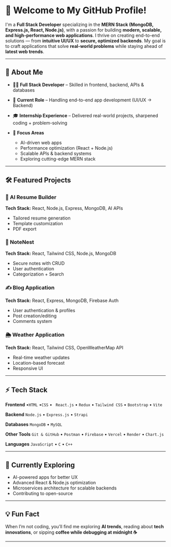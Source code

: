 

# 👋 Welcome to My GitHub Profile!

I'm a **Full Stack Developer** specializing in the **MERN Stack (MongoDB, Express.js, React, Node.js)**, with a passion for building **modern, scalable, and high-performance web applications**.
I thrive on creating end-to-end solutions — from **intuitive UI/UX** to **secure, optimized backends**. My goal is to craft applications that solve **real-world problems** while staying ahead of **latest web trends**.

---

## 🚀 About Me

* 👨‍💻 **Full Stack Developer** – Skilled in frontend, backend, APIs & databases
* 💼 **Current Role** – Handling end-to-end app development (UI/UX → Backend)
* 🎓 **Internship Experience** – Delivered real-world projects, sharpened coding + problem-solving
* 🌟 **Focus Areas**

  * AI-driven web apps
  * Performance optimization (React + Node.js)
  * Scalable APIs & backend systems
  * Exploring cutting-edge MERN stack

---

## 🛠 Featured Projects

### 🤖 AI Resume Builder

**Tech Stack:** React, Node.js, Express, MongoDB, AI APIs

* Tailored resume generation
* Template customization
* PDF export
 

### 📒 NoteNest

**Tech Stack:** React, Tailwind CSS, Node.js, MongoDB

* Secure notes with CRUD
* User authentication
* Categorization + Search
 

### ✍️ Blog Application

**Tech Stack:** React, Express, MongoDB, Firebase Auth

* User authentication & profiles
* Post creation/editing
* Comments system
 

### 🌦 Weather Application

**Tech Stack:** React, Tailwind CSS, OpenWeatherMap API

* Real-time weather updates
* Location-based forecast
* Responsive UI
  

---

## ⚡ Tech Stack

**Frontend**
•`HTML` •`CSS` • ` React.js` • `Redux` • `Tailwind CSS` • `Bootstrap` • `Vite`

**Backend**
`Node.js` • `Express.js` • `Strapi`

**Databases**
`MongoDB` • `MySQL`

**Other Tools**
`Git & GitHub` • `Postman` • `Firebase` • `Vercel` • `Render` • `Chart.js`

**Languages**
`JavaScript` • `C` • `C++`

---

## 🌱 Currently Exploring

* AI-powered apps for better UX
* Advanced React & Node.js optimization
* Microservices architecture for scalable backends
* Contributing to open-source

---



## 💡 Fun Fact

When I’m not coding, you’ll find me exploring **AI trends**, reading about **tech innovations**, or sipping **coffee while debugging at midnight ☕**

---


